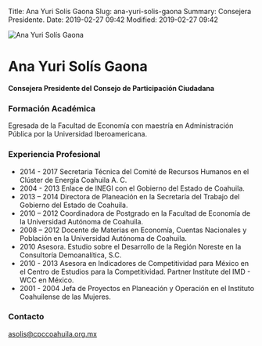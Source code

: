 Title: Ana Yuri Solís Gaona
Slug: ana-yuri-solis-gaona
Summary: Consejera Presidente.
Date: 2019-02-27 09:42
Modified: 2019-02-27 09:42


<img class="img-fluid" src="cpc-aysg-200x200.jpg" alt="Ana Yuri Solís Gaona">

# Ana Yuri Solís Gaona

**Consejera Presidente del Consejo de Participación Ciudadana**

### Formación Académica

Egresada de la Facultad de Economía con maestría en Administración Pública por la Universidad Iberoamericana.

### Experiencia Profesional

* 2014 - 2017 Secretaria Técnica del Comité de Recursos Humanos en el Clúster de Energía Coahuila A. C.
* 2004 - 2013 Enlace de INEGI con el Gobierno del Estado de Coahuila.
* 2013 – 2014 Directora de Planeación en la Secretaría del Trabajo del Gobierno del Estado de Coahuila.
* 2010 – 2012 Coordinadora de Postgrado en la Facultad de Economía de la Universidad Autónoma de Coahuila.
* 2008 – 2012 Docente de Materias en Economía, Cuentas Nacionales y Población en la Universidad Autónoma de Coahuila.
* 2010 Asesora. Estudio sobre el Desarrollo de la Región Noreste en la Consultoría Demoanalítica, S.C.
* 2010 - 2013 Asesora en Indicadores de Competitividad para México en el Centro de Estudios para la Competitividad. Partner lnstitute del IMD - WCC en México.
* 2001 - 2004 Jefa de Proyectos en Planeación y Operación en el Instituto Coahuilense de las Mujeres.

### Contacto

<asolis@cpccoahuila.org.mx>
